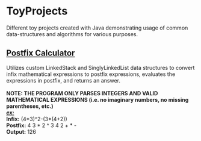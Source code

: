 # ToyProjects
Different toy projects created with Java demonstrating usage of common data-structures and algorithms for various purposes.

<a href="https://github.com/j4mesli/ToyProjects/tree/main/Postfix%20Calculator"><h2 style="color: #CFB997">Postfix Calculator</h2></a>

Utilizes custom LinkedStack and SinglyLinkedList data structures to convert infix mathematical expressions to postfix expressions, evaluates the expressions in postfix, and returns an answer.<br><br>
<strong>NOTE: THE PROGRAM ONLY PARSES INTEGERS AND VALID MATHEMATICAL EXPRESSIONS (i.e. no imaginary numbers, no missing parentheses, etc.)</strong>
<br><strong><em><u>ex:</u></em> <br>Infix:</strong> (4\*3)^2-(3\*(4+2))<br><strong>Postfix:</strong> 4 3 * 2 ^ 3 4 2 + * -<br><strong>Output:</strong> 126

